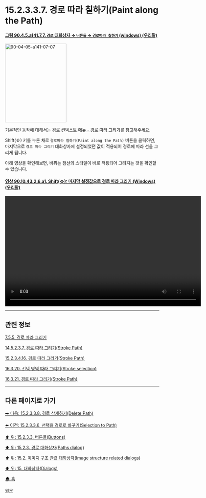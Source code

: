 # 15.2.3.3.7. 경로 따라 칠하기(Paint along the Path)

<a id="90-04-05-a141-07-07"></a>

#### [그림 90.4.5.a141.7.7. `경로` 대화상자 → `버튼들` → `경로따라 칠하기` (windows) (우리말)](./90-04-0005-paths.md#90-04-05-a141-07-07)
<img width="200" height="257" alt="90-04-05-a141-07-07" src="https://github.com/wonder13662/gimp/assets/15767104/a52ff0f9-dc3c-47df-b044-fb3c1dba2a8f" />

기본적인 동작에 대해서는 [경로 컨텍스트 메뉴 - 경로 따라 그리기](./15-02-03-04-16-stroke_path.md)를 참고해주세요.

Shift(⇧) 키를 누른 채로 `경로따라 칠하기(Paint along the Path)` 버튼을 클릭하면, 마지막으로 `경로 따라 그리기` 대화상자에 설정되었던 값이 적용되어 경로에 따라 선을 그리게 됩니다.

아래 영상을 확인해보면, 바뀌는 점선의 스타일이 바로 적용되어 그려지는 것을 확인할 수 있습니다.

<a id="90-10-43-02-06-a1"></a>

#### [영상 90.10.43.2.6.a1. Shift(⇧): 마지막 설정값으로 경로 따라 그리기 (Windows) (우리말)](./90-10-43-02-06-paint_along_the_path_with_last_used_values.md#90-10-43-02-06-a1)
<video controls="controls" width="640" height="360" src="https://github.com/wonder13662/gimp/assets/15767104/5cee7f70-f306-4624-a3bc-15a7b78370f7"></video>

***

## 관련 정보

[7.5.5. 경로 따라 그리기](./07-05-05-stroking-a-path.md)

[14.5.2.3.7. 경로 따라 그리기(Stroke Path)](./14-05-02-03-07-stroke_path.md)

[15.2.3.4.16. 경로 따라 그리기(Stroke Path)](./15-02-03-04-16-stroke_path.md)

[16.3.20. 선택 영역 따라 그리기(Stroke selection)](./16-03-20-00-stroke-selection.md)

[16.3.21. 경로 따라 그리기(Stroke Path)](./16-03-21-00-stroke-path.md)

***

## 다른 페이지로 가기

[➡️ 다음: 15.2.3.3.8. 경로 삭제하기(Delete Path)](./15-02-03-03-08-delete_path.md)

[⬅️ 이전: 15.2.3.3.6. 선택을 경로로 바꾸기(Selection to Path)](./15-02-03-03-06-selection_to_path.md)

[⬆️ 위: 15.2.3.3. 버튼들(Buttons)](./15-02-03-03-00-buttons.md)

[⬆️ 위: 15.2.3. 경로 대화상자(Paths dialog)](./15-02-03-00-paths-dialog.md)

[⬆️ 위: 15.2. 이미지 구조 관련 대화상자(Image structure related dialogs)](./15-02-00-image-structure-related-dialogs.md)

[⬆️ 위: 15. 대화상자(Dialogs)](./15-00-dialogs.md)

[🏠 홈](./00-home.md)

[원문](https://docs.gimp.org/2.10/ko/gimp-path-dialog.html#gimp-path-dialog-buttons)